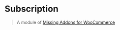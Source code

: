 # Subscription

> A module of [Missing Addons for WooCommerce](https://github.com/springdevs/wc-essential-addons)
